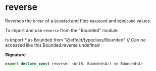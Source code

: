 # reverse

Reverses the `Order` of a `Bounded` and flips `maxBound` and `minBound` values.

To import and use `reverse` from the "Bounded" module:

ts
import \* as Bounded from "@effect/typeclass/Bounded"
// Can be accessed like this
Bounded.reverse
undefined

**Signature**

```ts
export declare const reverse: <A>(B: Bounded<A>) => Bounded<A>
```
